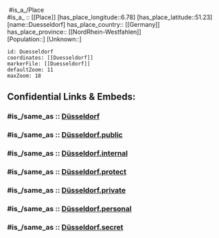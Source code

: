 ﻿---
archives_at: '[[_Standards/WikiData/WD~Stadtarchiv_Düsseldorf,28720001]]'
area: 217.41
BHCL_UUID: e7230a84-04c6-4785-8c95-0c83666847ae
Bluesky_handle: duesseldorf.bsky.social
capital_of:
- '[[_Standards/WikiData/WD~Electoral_Palatinate,22880]]'
- '[[_Standards/WikiData/WD~Duchy_of_Berg,151095]]'
- '[[_Standards/WikiData/WD~Rhine_Department,1270638]]'
- '[[_Standards/WikiData/WD~North_Rhine-Westphalia,1198]]'
- '[[_Standards/WikiData/WD~Düsseldorf_Government_Region,7926]]'
coat_of_arms: '[[_Standards/WikiData/WD~Coats_of_arms_of_Düsseldorf,115537549]]'
coat_of_arms_image: "http://commons.wikimedia.org/wiki/Special:FilePath/DEU%20D%C3%BCsseldorf%20COA.svg"
Commons_category: Düsseldorf
Commons_gallery: Düsseldorf
confidential: public
contains_the_administrative_territorial_entity:
- '[[_Standards/WikiData/WD~District_2,320896]]'
- '[[_Standards/WikiData/WD~District_3,322875]]'
- '[[_Standards/WikiData/WD~District_9,323577]]'
- '[[_Standards/WikiData/WD~District_5,323588]]'
- '[[_Standards/WikiData/WD~District_4,323607]]'
- '[[_Standards/WikiData/WD~District_7,323826]]'
- '[[_Standards/WikiData/WD~District_1,551600]]'
- '[[_Standards/WikiData/WD~District_6,831039]]'
- '[[_Standards/WikiData/WD~District_10,831067]]'
- '[[_Standards/WikiData/WD~District_8,870865]]'
coordinate_location: "Point(6.772380555 51.231144444)"
country: '[[_Standards/WikiData/WD~Germany,183]]'
demonym:
- Düsseldorfer
- Düsseldorferin
- Düsseldorferinnen
- Dusseldorfois
- Dusseldorfoise
described_at_URL: "https://www.meyersgaz.org/place/10388006"
described_by_source:
- '[[_Standards/WikiData/WD~Brockhaus_and_Efron_Encyclopedic_Dictionary,602358]]'
- '[[_Standards/WikiData/WD~Encyclopædia_Britannica_11th_edition,867541]]'
- '[[_Standards/WikiData/WD~The_Nuttall_Encyclopædia,3181656]]'
- '[[_Standards/WikiData/WD~Sytin_Military_Encyclopedia,4114391]]'
- '[[_Standards/WikiData/WD~Jewish_Encyclopedia_of_Brockhaus_and_Efron,4173137]]'
- "[[_Standards/WikiData/WD~The_New_Student's_Reference_Work,16082057]]"
- '[[_Standards/WikiData/WD~Small_Brockhaus_and_Efron_Encyclopedic_Dictionary,19180675]]'
- '[[_Standards/WikiData/WD~Topographia_Westphaliae,19230705]]'
- '[[_Standards/WikiData/WD~Q108059389,108059389]]'
Dewey_Decimal_Classification: 2--435534
different_from: '[[_Standards/WikiData/WD~Q1272316,1272316]]'
elevation_above_sea_level: 38
Facebook_username: duesseldorf
female_population: 319979
flag_image: "http://commons.wikimedia.org/wiki/Special:FilePath/Flagge%20der%20Landeshauptstadt%20Duesseldorf.svg"
German_district_key: 05111
German_municipality_key: 05111000
German_regional_key: 051110000000
HASC: DE.NW.DS
hashtag: Duesseldorf
has_id_wikidata: Q1718
has_subsidiary: '[[_Standards/WikiData/WD~Q59161646,59161646]]'
head_of_government: '[[_Standards/WikiData/WD~Stephan_Keller,97126636]]'
highest_point: '[[_Standards/WikiData/WD~Sandberg,2220451]]'
image: "http://commons.wikimedia.org/wiki/Special:FilePath/D%C3%BCsseldorf%20Panorama.jpg"
Instagram_username: duesseldorf
instance_of:
- '[[_Standards/WikiData/WD~big_city,1549591]]'
- '[[_Standards/WikiData/WD~state_capital_in_Germany,14784328]]'
- '[[_Standards/WikiData/WD~city,15253706]]'
- '[[_Standards/WikiData/WD~urban_municipality_in_Germany,42744322]]'
- '[[_Standards/WikiData/WD~urban_district_of_North_Rhine-Westphalia,85635630]]'
isDeleted: false
ISNI: 0000000121569587
licence_plate_code: D
local_dialing_code:
- 0203
- 02104
- 0211
located_in_on_physical_feature: '[[_Standards/WikiData/WD~Lower_Rhine_Plain,212520]]'
located_in_or_next_to_body_of_water:
- '[[_Standards/WikiData/WD~Düssel,701645]]'
- '[[_Standards/WikiData/WD~Rhine,584]]'
located_in_the_administrative_territorial_entity: '[[_Standards/WikiData/WD~Düsseldorf_Government_Region,7926]]'
located_in_time_zone: '[[_Standards/WikiData/WD~Central_European_Standard_Time_(GMT+1),5412096]]'
location:
- 51.23
- 6.78
location_map: "http://commons.wikimedia.org/wiki/Special:FilePath/D%C3%BCsseldorf%20Subdivisions.svg"
locator_map_image: "http://commons.wikimedia.org/wiki/Special:FilePath/Locator%20map%20D%20in%20Germany.svg"
logo_image: "http://commons.wikimedia.org/wiki/Special:FilePath/Logo%20D%C3%BCsseldorf.svg"
male_population: 299315
mapmarker: city
mapzoom:
- 7
- 12
Mastodon_address: Duesseldorf@nrw.social
member_of:
- '[[_Standards/WikiData/WD~Landschaftsverband_Rheinland,153468]]'
- '[[_Standards/WikiData/WD~International_Association_for_Sports_and_Leisure_Facilities,475646]]'
- '[[_Standards/WikiData/WD~association_for_pedestrian_and_bicycle-friendly_cities,_townships_and_districts_in_North_Rhine_Westphalia,627637]]'
- '[[_Standards/WikiData/WD~Mayors_for_Peace,747279]]'
- '[[_Standards/WikiData/WD~Climate_Alliance,1768108]]'
- '[[_Standards/WikiData/WD~Städtetag_Nordrhein-Westfalen,52144567]]'
montage_image: "http://commons.wikimedia.org/wiki/Special:FilePath/D%C3%BCsseldorf%20Ansichten2.jpg"
named_after: '[[_Standards/WikiData/WD~Düssel,701645]]'
native_label: Düsseldorf
NUTS_code: DEA11
office_held_by_head_of_government: '[[_Standards/WikiData/WD~lord_mayor_of_Düsseldorf,63342999]]'
official_language: '[[_Standards/WikiData/WD~German,188]]'
official_name: Düsseldorf
official_website: "https://www.duesseldorf.de/"
OmegaWiki_Defined_Meaning: 1218775
open_data_portal: '[[_Standards/WikiData/WD~Open_Data_Düsseldorf,96988774]]'
owner_of:
- '[[_Standards/WikiData/WD~Düsseldorf_Airport,58226]]'
- '[[_Standards/WikiData/WD~Regiobahn_GmbH,2138160]]'
page_banner: "http://commons.wikimedia.org/wiki/Special:FilePath/D%C3%BCsseldorf%20Wikivoyage%20banner.jpg"
part_of: '[[_Standards/WikiData/WD~Rhine-Ruhr_Metropolitan_Region,164903]]'
population: 631217
postal_code:
- 40231
- 40210
- 40211
- 40212
- 40213
- 40215
- 40217
- 40219
- 40221
- 40223
- 40225
- 40227
- 40229
- 40233
- 40235
- 40237
- 40239
- 40468
- 40470
- 40472
- 40474
- 40476
- 40477
- 40479
- 40489
- 40545
- 40547
- 40549
- 40589
- 40591
- 40593
- 40595
- 40597
- 40599
- 40625
- 40627
- 40629
Provenio_UUID: ad5428be-57a4-4857-a3b0-5aba1c330326
shares_border_with:
- '[[_Standards/WikiData/WD~Mettmann,14878]]'
- '[[_Standards/WikiData/WD~Duisburg,2100]]'
- '[[_Standards/WikiData/WD~Neuss,2948]]'
- '[[_Standards/WikiData/WD~Ratingen,3791]]'
- '[[_Standards/WikiData/WD~Langenfeld,4048]]'
- '[[_Standards/WikiData/WD~Hilden,4094]]'
- '[[_Standards/WikiData/WD~Meerbusch,4105]]'
- '[[_Standards/WikiData/WD~Rhein-Kreis_Neuss,6253]]'
- '[[_Standards/WikiData/WD~Mettmann,6257]]'
- '[[_Standards/WikiData/WD~Erkrath,6968]]'
short_name: Due
social_media_followers:
- 76066
- 5670
spherical_panorama_image:
- "http://commons.wikimedia.org/wiki/Special:FilePath/Dusseldorf%20bridge%20%E2%80%93%20Panorama%20%28Greg%20Zaal%20via%20Poly%20Haven%29.jpg"
- "http://commons.wikimedia.org/wiki/Special:FilePath/Konigsallee%20%E2%80%93%20Panorama%20%28Greg%20Zaal%20via%20Poly%20Haven%29.jpg"
- "http://commons.wikimedia.org/wiki/Special:FilePath/Neuer%20Zollhof%20%E2%80%93%20Panorama%20%28Greg%20Zaal%20via%20Poly%20Haven%29.jpg"
SpocWebEntityId: 29943
subreddit: duesseldorf
tags:
- geo/City
Threads_username: duesseldorf
time_of_earliest_written_record: 1135-01-01
topic_s_main_Wikimedia_portal: '[[_Standards/WikiData/WD~Portal_Düsseldorf,14614580]]'
twinned_administrative_body:
- '[[_Standards/WikiData/WD~Chongqing,11725]]'
- '[[_Standards/WikiData/WD~Haifa,41621]]'
- '[[_Standards/WikiData/WD~Chernivtsi,157725]]'
- '[[_Standards/WikiData/WD~Reading,161491]]'
- '[[_Standards/WikiData/WD~Chiba,170616]]'
- '[[_Standards/WikiData/WD~Warsaw,270]]'
- '[[_Standards/WikiData/WD~Moscow,649]]'
- '[[_Standards/WikiData/WD~Palermo,2656]]'
- '[[_Standards/WikiData/WD~Chemnitz,2795]]'
type: City
UN_LOCODE: DEDUS
U_S_National_Archives_Identifier: 10044968
visitor_center: '[[_Standards/WikiData/WD~Q28106719,28106719]]'
Wolfram_Language_entity_code: "Entity[\"City\", {\"Dusseldorf\", \"NorthRhineWestphalia\", \"Germany\"}]"
X_Twitter_username: Duesseldorf
---

﻿
 #is_a_/Place  
#is_a_ :: [[Place]] 
[has_place_longitude::6.78] 
[has_place_latitude::51.23] 
[name::Duesseldorf] 
has_place_country:: [[Germany]]  
has_place_province:: [[NordRhein-Westfahlen]]  
[Population::] 
[Unknown::] 


```leaflet
id: Duesseldorf
coordinates: [[Duesseldorf]] 
markerFile: [[Duesseldorf]] 
defaultZoom: 11 
maxZoom: 18
```


## Confidential Links & Embeds: 

### #is_/same_as :: [Düsseldorf](/_Standards/Earth/Continent/Europe/Europe~Central/Germany/Germany~West/Nordrhein-Westfalen/counties~NW/Düsseldorf.md) 

### #is_/same_as :: [Düsseldorf.public](/_public/Earth/Continent/Europe/Europe~Central/Germany/Germany~West/Nordrhein-Westfalen/counties~NW/Düsseldorf.public.md) 

### #is_/same_as :: [Düsseldorf.internal](/_internal/Earth/Continent/Europe/Europe~Central/Germany/Germany~West/Nordrhein-Westfalen/counties~NW/Düsseldorf.internal.md) 

### #is_/same_as :: [Düsseldorf.protect](/_protect/Earth/Continent/Europe/Europe~Central/Germany/Germany~West/Nordrhein-Westfalen/counties~NW/Düsseldorf.protect.md) 

### #is_/same_as :: [Düsseldorf.private](/_private/Earth/Continent/Europe/Europe~Central/Germany/Germany~West/Nordrhein-Westfalen/counties~NW/Düsseldorf.private.md) 

### #is_/same_as :: [Düsseldorf.personal](/_personal/Earth/Continent/Europe/Europe~Central/Germany/Germany~West/Nordrhein-Westfalen/counties~NW/Düsseldorf.personal.md) 

### #is_/same_as :: [Düsseldorf.secret](/_secret/Earth/Continent/Europe/Europe~Central/Germany/Germany~West/Nordrhein-Westfalen/counties~NW/Düsseldorf.secret.md)

